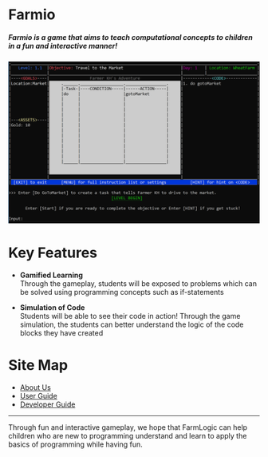 # Farmio
##### Farmio is a game that aims to teach computational concepts to children in a fun and interactive manner!

![Ui.png](https://github.com/AY1920S1-CS2113T-F14-2/main/blob/master/docs/images/Ui.png)

# Key Features
- **Gamified Learning**  
   Through the gameplay, students will be exposed to problems which can be solved using programming concepts such as if-statements

- **Simulation of Code**  
   Students will be able to see their code in action! Through the game simulation, the students can better understand the logic of the code blocks they have created
   
# Site Map
- [About Us](https://github.com/AY1920S1-CS2113T-F14-2/main/blob/master/docs/AboutUs.adoc)
- [User Guide](https://github.com/AY1920S1-CS2113T-F14-2/main/blob/master/docs/%5BCS2113T-F14-2%5D%5BFarmio%5DUserGuide.pdf)
- [Developer Guide](https://github.com/AY1920S1-CS2113T-F14-2/main/blob/master/docs/%5BCS2113T-F14-2%5D%5BFarmio%5DDeveloperGuide.pdf)

---
Through fun and interactive gameplay, we hope that FarmLogic can help children who are new to programming understand and learn to apply the basics of programming while having fun. 
